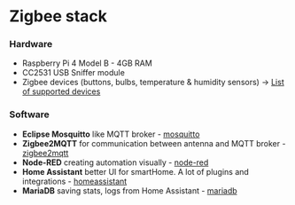 # Zigbee stack

### Hardware
- Raspberry Pi 4 Model B - 4GB RAM
- CC2531 USB Sniffer module
- Zigbee devices (buttons, bulbs, temperature & humidity sensors) -> [List of supported devices](https://www.zigbee2mqtt.io/supported-devices/)


### Software
- **Eclipse Mosquitto** like MQTT broker - [mosquitto](https://mosquitto.org/)
- **Zigbee2MQTT** for communication between antenna and MQTT broker - [zigbee2mqtt](https://www.zigbee2mqtt.io/)
- **Node-RED** creating automation visually - [node-red](https://nodered.org/)
- **Home Assistant** better UI for smartHome. A lot of plugins and integrations - [homeassistant](https://www.home-assistant.io/)
- **MariaDB** saving stats, logs from Home Assistant - [mariadb](https://mariadb.org/)